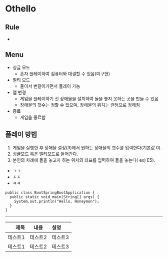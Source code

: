 # Othello


## Rule
* 
## Menu
* 싱글 모드
  * 혼자 플레이하여 컴퓨터와 대결할 수 있음(미구현)
* 멀티 모드
  * 둘이서 번갈아가면서 플레이 가능
* 맵 변경
  * 게임을 플레이하기 전 장애물을 설치하여 돌을 놓지 못하는 곳을 만들 수 있음
  * 장애물의 갯수는 정할 수 있으며, 장애물의 위치는 랜덤으로 정해짐
* 종료
  * 게임을 종료함

## 플레이 방법
1. 게임을 실행한 후 장애물 설정(3)에서 원하는 장애물의 갯수를 입력한다(기본값 0).
2. 싱글모드 혹은 멀티모드로 들어간다.
3. 본인의 차례에 돌을 놓고자 하는 위치의 좌표를 입력하여 돌을 놓는다( ex) E5).


* ㄱㄱ
* ㅈㅈ
* ㅋㅋ

```
public class BootSpringBootApplication {
  public static void main(String[] args) {
    System.out.println("Hello, Honeymon");
  }
}
```

***


|제목|내용|설명|
|-:|:-:|:-|
|테스트1|테스트2|테스트3|
|테스트1|테스트2|테스트3|

